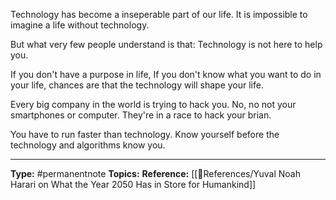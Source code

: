Technology has become a inseperable part of our life. It is impossible to imagine a life without technology. 

But what very few people understand is that: Technology is not here to help you. 

If you don't have a purpose in life, If you don't know what you want to do in your life, chances are that the technology will shape your life. 

Every big company in the world is trying to hack you. No, no not your smartphones or computer. They're in a race to hack your brian. 

You have to run faster than technology. Know yourself before the technology and algorithms know you. 


----
**Type:** #permanentnote 
**Topics:**
**Reference:** [[🌻References/Yuval Noah Harari on What the Year 2050 Has in Store for Humankind]]

